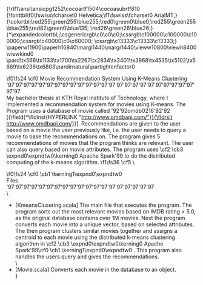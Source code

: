 {\rtf1\ansi\ansicpg1252\cocoartf1504\cocoasubrtf810
{\fonttbl\f0\fswiss\fcharset0 Helvetica;\f1\fswiss\fcharset0 ArialMT;}
{\colortbl;\red255\green255\blue255;\red0\green0\blue0;\red255\green255\blue255;\red82\green0\blue135;
\red26\green26\blue26;}
{\*\expandedcolortbl;;\csgenericrgb\c0\c0\c0;\cssrgb\c100000\c100000\c100000;\cssrgb\c40000\c0\c60000;
\cssrgb\c13333\c13333\c13333;}
\paperw11900\paperh16840\margl1440\margr1440\vieww10800\viewh8400\viewkind0
\pard\tx566\tx1133\tx1700\tx2267\tx2834\tx3401\tx3968\tx4535\tx5102\tx5669\tx6236\tx6803\pardirnatural\partightenfactor0

\f0\fs24 \cf0 Movie Recommendation System Using K-Means Clustering\
\'97\'97\'97\'97\'97\'97\'97\'97\'97\'97\'97\'97\'97\'97\'97\'97\'97\'97\'97\'97\'97\'97\'97\'97\'97\'97\
My bachelor thesis at KTH Royal Institute of Technology, where I implemented a recommendation system for movies using K-means. The Program uses a database of movie called \'92\'92omdb0216\'92\'92 [{\field{\*\fldinst{HYPERLINK "http://www.omdbapi.com/"}}{\fldrslt http://www.omdbapi.com/}}]. Recommendations are given to the user based on a movie the user previously like, i.e. the user needs to query a movie to base the recommendations on. The program gives 5 recommendations of movies that the program thinks are relevant. The user can also query based on movie attributes.  The program uses \cf2 \cb3 \expnd0\expndtw0\kerning0
Apache Spark\'99 to do the distributed computing of the k-means algorithm. 
\f1\fs36 \cf5 \

\f0\fs24 \cf0 \cb1 \kerning1\expnd0\expndtw0  \
Files \
\'97\'97\'97\'97\'97\'97\'97\'97\'97\'97\'97\'97\'97\'97\'97\'97\'97\'97\'97\
\
* [KmeansClusering.scala] The main file that executes the program. The program sorts out the most relevant movies based on IMDB rating > 5.0, as the original database contains over 1M movies. Next the program converts each movie into a unique vector, based on selected attributes. The then program clusters similar movies together and assigns a centroid to each movie using the distributed k-means clustering algorithm in \cf2 \cb3 \expnd0\expndtw0\kerning0
Apache Spark\'99\cf0 \cb1 \kerning1\expnd0\expndtw0 . This program also handles the users query and gives the recommendations.\
\
* [Movie.scala] Converts each movie in the database to an object.\
}